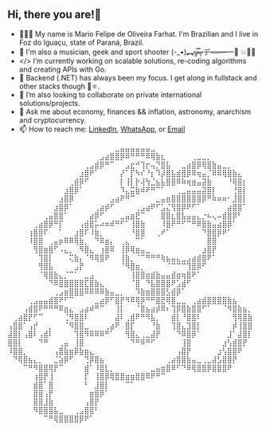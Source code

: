 ## Hi, there you are!👋

- 🧔🏻‍♂️ My name is Mario Felipe de Oliveira Farhat. I'm Brazilian and I live in Foz do Iguaçu, state of Paraná, Brazil.
- 🤪 I'm also a musician, geek and sport shooter (-_•)︻╦̵̵̿╤デ══━一💨 💥🎯🐗
- </> I’m currently working on scalable solutions, re-coding algorithms and creating APIs with Go. 
- 🏢 Backend (.NET) has always been my focus. I get along in fullstack and other stacks though 📱⚛️.
- 🧠 I’m also looking to collaborate on private international solutions/projects.
- 💬 Ask me about economy, finances && inflation, astronomy, anarchism and cryptocurrency.
- 📫 How to reach me: [LinkedIn](https://www.linkedin.com/in/96mario/), [WhatsApp](https://wa.me//5545991075676?text=Hi%20Mario!%20I%20saw%20your%20GitHub%20profile%20description%20and%20came%20here%20to%20talk%20to%20you!), or [Email](mailto:96.mariofelipe@gmail.com)

⠀⠀⠀⠀⠀⠀⠀⠀⠀⠀⠀⠀⠀⠀⠀⠀⠀⠀⠀⠀⠀⣀⣤⣤⣤⣤⣤⣤⣀⠀⠀⠀⠀⠀⠀⠀⠀⠀⠀⠀⠀⠀⠀⠀⠀⠀⠀⠀
⠀⠀⠀⠀⠀⠀⠀⠀⠀⠀⠀⠀⠀⠀⠀⠀⠀⠀⣠⣴⣿⣿⡿⠿⠛⠛⠛⠿⢿⣷⣆⠀⠀⠀⠀⠀⢀⣀⣀⡀⠀⠀⠀⠀⠀⠀⠀⠀
⠀⠀⠀⠀⠀⠀⠀⠀⠀⠀⠀⠀⠀⠀⠀⢀⣠⣾⡿⠛⠉⠀⠀⣠⣖⠚⢹⡖⢤⡙⣿⣧⠀⠀⣀⣴⣿⡿⢿⣿⣷⣤⣀⡀⠀⠀⠀⠀
⠀⠀⠀⠀⠀⠀⠀⠀⠀⠀⠀⠀⠀⠀⣰⣿⠟⠁⠀⠀⠀⠀⡜⠁⡏⠳⠎⠘⡆⠹⡼⣿⣧⣾⣿⡿⠿⢶⣤⡈⠿⠿⢿⣿⣷⣄⠀⠀
⠀⠀⠀⠀⠀⠀⠀⠀⠀⠀⠀⠀⢀⣾⡿⠋⠀⠀⠀⠀⠀⠀⡇⢸⡇⡗⢼⢳⣈⣦⣧⣿⣿⠿⠷⢶⣶⣤⣽⣷⠀⠀⠀⠘⢿⣿⡆⠀
⠀⠀⠀⠀⠀⠀⠀⠀⠀⠀⠀⣰⣿⡿⠁⠀⠀⠀⠀⠀⠀⠀⠹⣄⣭⣷⠾⠟⠛⠉⠁⠀⠀⢀⣀⣤⣤⣤⣽⣿⡇⠀⠀⠀⢘⣿⡇⠀
⠀⠀⠀⠀⠀⠀⠀⠀⠀⠀⣰⣿⡿⠀⠀⠀⠀⠀⠀⠀⣠⣴⠟⠛⠉⠀⠀⠀⠀⣀⣤⣶⣿⣿⣿⣿⣿⣿⡿⠛⠷⠶⠶⠂⣸⣿⡇⠀
⠀⠀⠀⠀⠀⠀⠀⠀⠀⣰⣿⡿⠁⠀⠀⠀⠀⢀⣴⡾⠋⠀⠀⠀⠀⢀⣠⣴⠟⠋⣡⣌⢻⣿⡿⠟⠋⠁⠀⠀⠀⠀⠀⣴⣿⣿⠁⠀
⠀⠀⠀⠀⠀⠀⠀⢀⣤⣿⣿⠁⠀⠀⠀⠀⣴⡿⠋⠀⠀⠀⣀⣤⣶⣟⠉⠀⠀⠀⣿⣿⣆⣿⣧⣤⣤⣄⡐⠦⢄⠤⣾⣿⡿⠃⠀⠀
⠀⠀⠀⠀⠀⢀⣴⣿⡿⠛⡏⠀⠀⠀⢠⣾⣿⡥⠴⠶⠾⠛⠋⠁⢸⣿⣷⠀⠀⠀⠸⣿⠟⠛⠋⠉⠛⠿⣿⣷⣤⣴⣿⡿⠁⠀⠀⠀
⠀⠀⠀⠀⢰⣿⣿⠏⠀⠀⠁⠀⠀⣰⣿⠏⠸⣷⡀⠀⠀⠀⠀⠀⠘⣿⣿⠀⠀⢀⠞⠁⠀⠀⠀⠀⠀⠀⠙⣿⣿⡿⠟⠁⠀⠀⠀⠀
⠀⠀⠀⠀⠸⣿⣿⠀⢀⣤⡶⠿⠿⢿⣷⡀⠀⠙⠿⣶⡄⠀⢀⣄⠀⠉⠁⠀⠀⠀⠀⠀⠀⠀⠀⠀⠀⠀⠀⣿⣿⠀⠀⠀⠀⠀⠀⠀
⠀⠀⠀⠀⠀⢻⣿⣶⣿⠋⠠⣄⡀⠀⠻⣿⣄⠀⢰⣿⠿⠀⢸⡿⢿⣶⣤⣀⠀⠀⠀⠀⠀⠀⠀⠀⠀⠀⣰⣿⡟⠀⠀⠀⠀⠀⠀⠀
⠀⠀⠀⠀⠀⠀⢹⣿⡇⠀⠀⠀⢍⣷⡄⠈⠻⢿⣿⠟⠀⠀⢸⣷⡀⠈⠉⠛⠛⠛⢷⣦⣤⣄⣀⣠⣴⣾⣿⠟⠁⠀⠀⠀⠀⠀⠀⠀
⠀⠀⠀⠀⠀⠀⢻⣿⣧⠀⠀⠀⠀⣠⡟⠀⠀⠀⠀⠀⠀⠀⠈⠻⣿⣶⡀⠀⠀⠀⠀⠈⠉⠉⠉⢹⣿⡿⠋⠀⠀⠀⠀⠀⠀⠀⠀⠀
⠀⠀⠀⠀⠀⠀⠈⢿⣿⣷⣄⡈⠉⠁⠀⣀⣠⠀⠀⠀⠀⠀⠀⠀⢸⣿⣿⣶⣾⣷⣤⣤⣾⣶⢶⣿⠟⠁⠀⠀⠀⠀⠀⠀⠀⠀⠀⠀
⠀⠀⠀⠀⠀⠀⠀⠀⠙⠿⣿⣿⣿⣿⣿⣏⣿⣷⣄⠀⠀⠀⠀⠀⠈⣿⠀⠙⣧⣿⣿⣿⠟⣡⣾⠋⠀⠀⠀⠀⠀⠀⠀⠀⠀⠀⠀⠀
⠀⠀⠀⠀⠀⠀⠀⠀⠀⢀⣠⣶⣿⣿⣿⠿⠿⠿⠿⣷⣤⣀⡀⠀⠀⠹⣷⣶⣿⣿⣿⣣⣾⡿⠁⠀⠀⠀⠀⠀⠀⠀⠀⠀⠀⠀⠀⠀
⠀⠀⠀⠀⢀⣠⣤⣤⣾⣿⠟⠋⠉⠀⠀⠀⠀⣀⣴⡿⠋⣿⡟⠻⠿⢿⡿⠛⠛⣿⣟⢿⣿⣀⣀⠀⢀⣴⣾⣿⣿⣿⣿⣷⣦⠀⠀⠀
⠀⠀⠀⢠⣾⣿⠟⠛⠛⠛⠿⣶⣄⠀⣠⣴⠾⠛⠉⠀⠀⢸⡇⠀⠀⠈⣿⣦⣴⡾⠿⠆⢹⡿⣿⣷⣿⣿⠋⠁⠀⠀⠈⠻⣿⣷⣦⡀
⠀⢀⣴⣿⡟⠋⠉⠀⠀⠀⠀⢈⠻⣿⣿⠇⠀⠀⠀⠀⠀⣼⠇⢀⣾⠟⠛⠻⣧⡀⠀⠀⣾⡇⠘⣿⣿⠇⠀⠀⠀⠀⠀⠀⢻⢿⣿⣷
⢠⣿⣿⠁⢠⡞⠀⠀⡀⠀⠀⠈⠻⣿⣿⣀⠀⠀⠀⢀⣴⠟⠀⣿⡏⠀⠀⠀⠘⣷⠀⠀⢹⣿⣄⣹⣿⡇⠀⠀⠀⠀⠀⠀⡾⢸⣿⣿
⣼⣿⡇⢠⣿⠇⢠⣾⠇⠀⠀⠀⠀⢹⣿⠻⠿⠿⠿⠛⠁⠀⠀⢻⣿⣄⢀⣀⣼⡟⠀⠀⠀⠙⠿⣿⡿⠁⠀⠀⠀⠀⠀⣸⠁⣼⣿⡇
⣿⣿⡇⠀⠀⠀⠙⠛⠀⠀⢀⣤⠀⢸⣿⠀⠀⠀⠀⠀⠀⠀⠀⠀⠙⠛⠿⠛⠋⠀⠀⠀⠀⠀⢸⣿⠀⠀⠀⠀⠀⠀⣰⢣⣾⣿⡟⠀
⠸⣿⣿⡀⠀⠀⠀⠀⠀⢠⣿⣷⣶⡿⣷⣶⣄⠀⠀⠀⠀⠀⠀⠀⠀⠀⠀⠀⠀⠀⠀⠀⠀⢠⣿⡟⠀⠀⠀⠀⠀⣰⢣⣿⣿⠟⠀⠀
⠀⠙⢿⣿⣦⣄⡀⠀⠀⣈⣵⡿⠋⠀⠀⢙⡿⣿⣦⠀⠀⠀⠀⠀⠀⠀⠀⠀⠀⠀⠀⢀⣴⣿⣿⣷⣤⣀⢀⣀⣼⣣⣿⣿⡟⠀⠀⠀
⠀⠀⠀⠉⠛⠻⣿⣿⢿⡟⠉⠀⠀⠀⠀⣾⠁⠸⣿⣇⡀⠀⠀⠀⠀⠀⠀⠀⣀⣤⣶⣿⠿⠋⠙⠿⢿⣿⣿⡿⣿⣿⣿⠟⠀⠀⠀⠀
⠀⠀⠀⠀⠀⢰⣿⡟⢸⠀⠀⠀⠀⠀⠀⡏⠀⢸⣿⡿⢿⣿⣿⣶⣶⣿⣿⠿⠟⠛⠉⠀⠀⠀⠀⠀⠀⠀⠀⠀⠀⠀⠀⠀⠀⠀⠀⠀
⠀⠀⠀⠀⠀⣾⣿⠁⣿⠀⠀⠀⠀⠀⠀⠃⠀⣸⣿⡇⠀⠀⠀⠉⠁⠀⠀⠀⠀⠀⠀⠀⠀⠀⠀⠀⠀⠀⠀⠀⠀⠀⠀⠀⠀⠀⠀⠀
⠀⠀⠀⠀⠀⣿⣿⢠⡟⠀⠀⠀⠀⠀⠀⠀⣶⣿⡿⠁⠀⠀⠀⠀⠀⠀⠀⠀⠀⠀⠀⠀⠀⠀⠀⠀⠀⠀⠀⠀⠀⠀⠀⠀⠀⠀⠀⠀
⠀⠀⠀⠀⠀⣿⣿⣸⣷⠀⠀⠀⠀⠀⠀⢠⣿⡟⠀⠀⠀⠀⠀⠀⠀⠀⠀⠀⠀⠀⠀⠀⠀⠀⠀⠀⠀⠀⠀⠀⠀⠀⠀⠀⠀⠀⠀⠀
⠀⠀⠀⠀⠀⠻⣿⣿⣿⣧⣀⠀⠀⢀⣠⣿⣿⠃⠀⠀⠀⠀⠀⠀⠀⠀⠀⠀⠀⠀⠀⠀⠀⠀⠀⠀⠀⠀⠀⠀⠀⠀⠀⠀⠀⠀⠀⠀
⠀⠀⠀⠀⠀⠀⠀⠉⠛⢿⣿⣿⣿⣿⡿⠟⠁⠀⠀⠀⠀⠀⠀⠀⠀⠀⠀⠀⠀⠀⠀⠀⠀⠀⠀⠀⠀⠀⠀⠀⠀⠀⠀⠀⠀⠀⠀⠀
